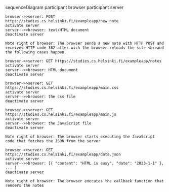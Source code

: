 sequenceDiagram
    participant browser
    participant server
    
	browser->>server: POST https://studies.cs.helsinki.fi/exampleapp/new_note
    activate server
    server-->>browser: text/HTML document
    deactivate server
	
	Note right of browser: The browser sends a new note with HTTP POST and receives HTTP code 302 after wich the browser reloads the site <br>and the following cases happen.
	
    browser->>server: GET https://studies.cs.helsinki.fi/exampleapp/notes
    activate server
    server-->>browser: HTML document
    deactivate server
    
    browser->>server: GET https://studies.cs.helsinki.fi/exampleapp/main.css
    activate server
    server-->>browser: the css file
    deactivate server
    
    browser->>server: GET https://studies.cs.helsinki.fi/exampleapp/main.js
    activate server
    server-->>browser: the JavaScript file
    deactivate server
    
    Note right of browser: The browser starts executing the JavaScript code that fetches the JSON from the server
    
    browser->>server: GET https://studies.cs.helsinki.fi/exampleapp/data.json
    activate server
    server-->>browser: [{ "content": "HTML is easy", "date": "2023-1-1" }, ... ]
    deactivate server    

    Note right of browser: The browser executes the callback function that renders the notes 